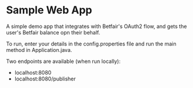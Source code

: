 # Sample Web App

A simple demo app that integrates with Betfair's OAuth2 flow, and gets the user's Betfair balance opn their behalf.

To run, enter your details in the config.properties file and run the main method in Application.java.

Two endpoints are available (when run locally):

- localhost:8080
- localhost:8080/publisher
